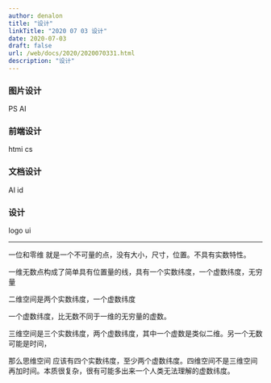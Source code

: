 ```yaml
---
author: denalon
title: "设计"
linkTitle: "2020 07 03 设计"
date: 2020-07-03
draft: false
url: /web/docs/2020/2020070331.html
description: "设计"
---
```


### 图片设计

PS AI

### 前端设计

htmi cs  

### 文档设计

AI   id 

### 设计

logo  ui    




----


一位和零维 就是一个不可量的点，没有大小，尺寸，位置。不具有实数特性。

一维无数点构成了简单具有位置量的线，具有一个实数纬度，一个虚数纬度，无穷量

二维空间是两个实数纬度，一个虚数纬度

一个虚数纬度，比无数不同于一维的无穷量的虚数。

三维空间是三个实数纬度，两个虚数纬度，其中一个虚数是类似二维。另一个无数 可能是时间，


那么思维空间 应该有四个实数纬度，至少两个虚数纬度。四维空间不是三维空间再加时间。本质很复杂，很有可能多出来一个人类无法理解的虚数纬度。
